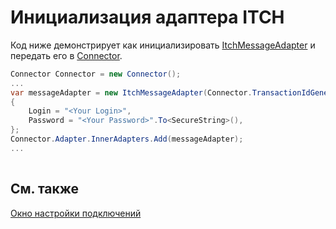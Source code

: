 # Инициализация адаптера ITCH

Код ниже демонстрирует как инициализировать [ItchMessageAdapter](xref:StockSharp.ITCH.ItchMessageAdapter) и передать его в [Connector](xref:StockSharp.Algo.Connector).

```cs
Connector Connector = new Connector();				
...				
var messageAdapter = new ItchMessageAdapter(Connector.TransactionIdGenerator)
{
    Login = "<Your Login>",
    Password = "<Your Password>".To<SecureString>(),
};
Connector.Adapter.InnerAdapters.Add(messageAdapter);
...	
							
```

## См. также

[Окно настройки подключений](../../../graphical_user_interface/connection_settings_window.md)
